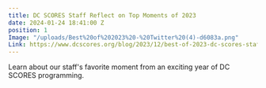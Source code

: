 ```yaml
---
title: DC SCORES Staff Reflect on Top Moments of 2023
date: 2024-01-24 18:41:00 Z
position: 1
Image: "/uploads/Best%20of%202023%20-%20Twitter%20(4)-d6083a.png"
Link: https://www.dcscores.org/blog/2023/12/best-of-2023-dc-scores-staff-reflect-on-top-moments-of-the-year
---
```


Learn about our staff's favorite moment from an exciting year of DC SCORES programming.